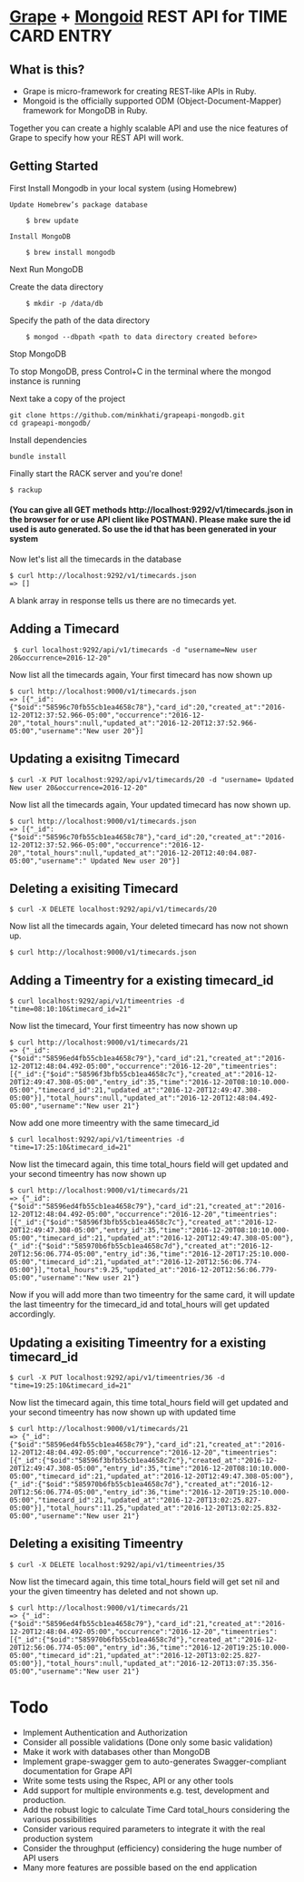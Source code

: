 # [Grape](https://github.com/intridea/grape) + [Mongoid](https://docs.mongodb.com/ruby-driver/master/mongoid/) REST API for TIME CARD ENTRY

## What is this?

* Grape is micro-framework for creating REST-like APIs in Ruby.
* Mongoid is the officially supported ODM (Object-Document-Mapper) framework for MongoDB in Ruby.

Together you can create a highly scalable API and use the nice features of Grape to specify how your REST API will work.

## Getting Started

First Install Mongodb in your local system (using Homebrew)

    Update Homebrew’s package database

        $ brew update

    Install MongoDB

        $ brew install mongodb

Next Run MongoDB

   Create the data directory

        $ mkdir -p /data/db

   Specify the path of the data directory

        $ mongod --dbpath <path to data directory created before>

Stop MongoDB

   To stop MongoDB, press Control+C in the terminal where the mongod instance is running


Next take a copy of the project

    git clone https://github.com/minkhati/grapeapi-mongodb.git
    cd grapeapi-mongodb/

Install dependencies

    bundle install

Finally start the RACK server and you're done!

    $ rackup

#### (You can give all GET methods http://localhost:9292/v1/timecards.json in the browser for or use API client like POSTMAN). Please make sure the id used is auto generated. So use the id that has been generated in your system
Now let's list all the timecards in the database

    $ curl http://localhost:9292/v1/timecards.json
    => []

A blank array in response tells us there are no timecards yet.

## Adding a Timecard

     $ curl localhost:9292/api/v1/timecards -d "username=New user 20&occurrence=2016-12-20"

Now list all the timecards again, Your first timecard has now shown up

    $ curl http://localhost:9000/v1/timecards.json
    => [{"_id":{"$oid":"58596c70fb55cb1ea4658c78"},"card_id":20,"created_at":"2016-12-20T12:37:52.966-05:00","occurrence":"2016-12-20","total_hours":null,"updated_at":"2016-12-20T12:37:52.966-05:00","username":"New user 20"}]

## Updating a exisitng Timecard

    $ curl -X PUT localhost:9292/api/v1/timecards/20 -d "username= Updated New user 20&occurrence=2016-12-20"

Now list all the timecards again, Your updated timecard has now shown up.

    $ curl http://localhost:9000/v1/timecards.json
    => [{"_id":{"$oid":"58596c70fb55cb1ea4658c78"},"card_id":20,"created_at":"2016-12-20T12:37:52.966-05:00","occurrence":"2016-12-20","total_hours":null,"updated_at":"2016-12-20T12:40:04.087-05:00","username":" Updated New user 20"}]

## Deleting a exisiting Timecard

    $ curl -X DELETE localhost:9292/api/v1/timecards/20

Now list all the timecards again, Your deleted timecard has now not shown up.

    $ curl http://localhost:9000/v1/timecards.json


## Adding a Timeentry for a existing timecard_id

    $ curl localhost:9292/api/v1/timeentries -d "time=08:10:10&timecard_id=21"

Now list the timecard, Your first timeentry has now shown up

    $ curl http://localhost:9000/v1/timecards/21
    => {"_id":{"$oid":"58596ed4fb55cb1ea4658c79"},"card_id":21,"created_at":"2016-12-20T12:48:04.492-05:00","occurrence":"2016-12-20","timeentries":[{"_id":{"$oid":"58596f3bfb55cb1ea4658c7c"},"created_at":"2016-12-20T12:49:47.308-05:00","entry_id":35,"time":"2016-12-20T08:10:10.000-05:00","timecard_id":21,"updated_at":"2016-12-20T12:49:47.308-05:00"}],"total_hours":null,"updated_at":"2016-12-20T12:48:04.492-05:00","username":"New user 21"}

Now add one more timeentry with the same timecard_id

    $ curl localhost:9292/api/v1/timeentries -d "time=17:25:10&timecard_id=21"

Now list the timecard again, this time total_hours field will get updated and your second timeentry has now shown up

    $ curl http://localhost:9000/v1/timecards/21
    => {"_id":{"$oid":"58596ed4fb55cb1ea4658c79"},"card_id":21,"created_at":"2016-12-20T12:48:04.492-05:00","occurrence":"2016-12-20","timeentries":[{"_id":{"$oid":"58596f3bfb55cb1ea4658c7c"},"created_at":"2016-12-20T12:49:47.308-05:00","entry_id":35,"time":"2016-12-20T08:10:10.000-05:00","timecard_id":21,"updated_at":"2016-12-20T12:49:47.308-05:00"},{"_id":{"$oid":"585970b6fb55cb1ea4658c7d"},"created_at":"2016-12-20T12:56:06.774-05:00","entry_id":36,"time":"2016-12-20T17:25:10.000-05:00","timecard_id":21,"updated_at":"2016-12-20T12:56:06.774-05:00"}],"total_hours":9.25,"updated_at":"2016-12-20T12:56:06.779-05:00","username":"New user 21"}

Now if you will add more than two timeentry for the same card, it will update the last timeentry for the timecard_id and total_hours will get updated accordingly.

## Updating a exisiting Timeentry for a existing timecard_id

    $ curl -X PUT localhost:9292/api/v1/timeentries/36 -d "time=19:25:10&timecard_id=21"

Now list the timecard again, this time total_hours field will get updated and your second timeentry has now shown up with updated time

    $ curl http://localhost:9000/v1/timecards/21
    => {"_id":{"$oid":"58596ed4fb55cb1ea4658c79"},"card_id":21,"created_at":"2016-12-20T12:48:04.492-05:00","occurrence":"2016-12-20","timeentries":[{"_id":{"$oid":"58596f3bfb55cb1ea4658c7c"},"created_at":"2016-12-20T12:49:47.308-05:00","entry_id":35,"time":"2016-12-20T08:10:10.000-05:00","timecard_id":21,"updated_at":"2016-12-20T12:49:47.308-05:00"},{"_id":{"$oid":"585970b6fb55cb1ea4658c7d"},"created_at":"2016-12-20T12:56:06.774-05:00","entry_id":36,"time":"2016-12-20T19:25:10.000-05:00","timecard_id":21,"updated_at":"2016-12-20T13:02:25.827-05:00"}],"total_hours":11.25,"updated_at":"2016-12-20T13:02:25.832-05:00","username":"New user 21"}

## Deleting a exisiting Timeentry

    $ curl -X DELETE localhost:9292/api/v1/timeentries/35

Now list the timecard again, this time total_hours field will get set nil and your the given timeentry has deleted and not shown up.

    $ curl http://localhost:9000/v1/timecards/21
    => {"_id":{"$oid":"58596ed4fb55cb1ea4658c79"},"card_id":21,"created_at":"2016-12-20T12:48:04.492-05:00","occurrence":"2016-12-20","timeentries":[{"_id":{"$oid":"585970b6fb55cb1ea4658c7d"},"created_at":"2016-12-20T12:56:06.774-05:00","entry_id":36,"time":"2016-12-20T19:25:10.000-05:00","timecard_id":21,"updated_at":"2016-12-20T13:02:25.827-05:00"}],"total_hours":null,"updated_at":"2016-12-20T13:07:35.356-05:00","username":"New user 21"}



# Todo

* Implement Authentication and Authorization
* Consider all possible validations (Done only some basic validation)
* Make it work with databases other than MongoDB
* Implement grape-swagger gem to auto-generates Swagger-compliant documentation for Grape API
* Write some tests using the Rspec, API or any other tools
* Add support for multiple environments e.g. test, development and production.
* Add the robust logic to calculate Time Card total_hours considering the various possibilities
* Consider various required parameters to integrate it with the real production system
* Consider the throughput (efficiency) considering the huge number of API users
* Many more features are possible based on the end application
